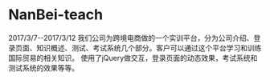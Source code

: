 ﻿# NanBei-teach
 2017/3/7--2017/3/12
我们公司为跨境电商做的一个实训平台，分为公司介绍、登录页面、知识概述、测试、考试系统几个部分。客户可以通过这个平台学习和训练国际贸易的相关知识。
使用了jQuery做交互，登录页面的动态效果，考试系统和测试系统的效果等等。

